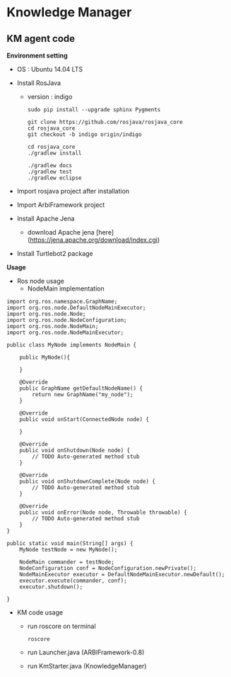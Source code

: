 # Knowledge Manager

## KM agent code

**Environment setting**

* OS : Ubuntu 14.04 LTS
* Install RosJava
	* version : indigo
 	
		```
		sudo pip install --upgrade sphinx Pygments 
		```
		```
		git clone https://github.com/rosjava/rosjava_core
		cd rosjava_core
		git checkout -b indigo origin/indigo
		```
		```
		cd rosjava_core
		./gradlew install
		```
			
		```
		./gradlew docs
		./gradlew test
		./gradlew eclipse
		```

* Import rosjava project after installation 
	
* Import ArbiFramework project

* Install Apache Jena
	* download Apache jena [here] (https://jena.apache.org/download/index.cgi)

* Install Turtlebot2 package
	
	
**Usage**

* Ros node usage
	* NodeMain implementation

```
import org.ros.namespace.GraphName;
import org.ros.node.DefaultNodeMainExecutor;
import org.ros.node.Node;
import org.ros.node.NodeConfiguration;
import org.ros.node.NodeMain;
import org.ros.node.NodeMainExecutor;

public class MyNode implements NodeMain {

	public MyNode(){
	
	}
	
	@Override
	public GraphName getDefaultNodeName() {
		return new GraphName("my_node");
	}

	@Override
	public void onStart(ConnectedNode node) {
	
	}

	@Override
	public void onShutdown(Node node) {
		// TODO Auto-generated method stub
	}

	@Override
	public void onShutdownComplete(Node node) {
		// TODO Auto-generated method stub
	}

	@Override
	public void onError(Node node, Throwable throwable) {
		// TODO Auto-generated method stub
	}
}

public static void main(String[] args) {
	MyNode testNode = new MyNode();
	
	NodeMain commander = testNode;
	NodeConfiguration conf = NodeConfiguration.newPrivate();
	NodeMainExecutor executor = DefaultNodeMainExecutor.newDefault();
	executor.execute(commander, conf);
	executor.shutdown();
	
}

```

* KM code usage
	* run roscore on terminal
	
		```
		roscore
		```
	* run Launcher.java (ARBIFramework-0.8)
	* run KmStarter.java (KnowledgeManager)
